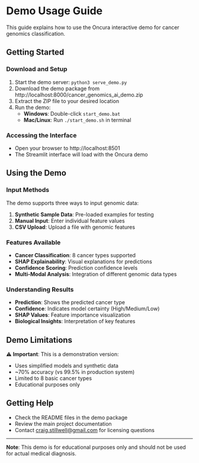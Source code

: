 # Demo Usage Guide

This guide explains how to use the Oncura interactive demo for cancer genomics classification.

## Getting Started

### Download and Setup
1. Start the demo server: `python3 serve_demo.py`
2. Download the demo package from http://localhost:8000/cancer_genomics_ai_demo.zip
3. Extract the ZIP file to your desired location
4. Run the demo:
   - **Windows**: Double-click `start_demo.bat`
   - **Mac/Linux**: Run `./start_demo.sh` in terminal

### Accessing the Interface
- Open your browser to http://localhost:8501
- The Streamlit interface will load with the Oncura demo

## Using the Demo

### Input Methods
The demo supports three ways to input genomic data:

1. **Synthetic Sample Data**: Pre-loaded examples for testing
2. **Manual Input**: Enter individual feature values
3. **CSV Upload**: Upload a file with genomic features

### Features Available
- **Cancer Classification**: 8 cancer types supported
- **SHAP Explainability**: Visual explanations for predictions
- **Confidence Scoring**: Prediction confidence levels
- **Multi-Modal Analysis**: Integration of different genomic data types

### Understanding Results
- **Prediction**: Shows the predicted cancer type
- **Confidence**: Indicates model certainty (High/Medium/Low)
- **SHAP Values**: Feature importance visualization
- **Biological Insights**: Interpretation of key features

## Demo Limitations

⚠️ **Important**: This is a demonstration version:
- Uses simplified models and synthetic data
- ~70% accuracy (vs 99.5% in production system)
- Limited to 8 basic cancer types
- Educational purposes only

## Getting Help

- Check the README files in the demo package
- Review the main project documentation
- Contact craig.stillwell@gmail.com for licensing questions

---

**Note**: This demo is for educational purposes only and should not be used for actual medical diagnosis.
